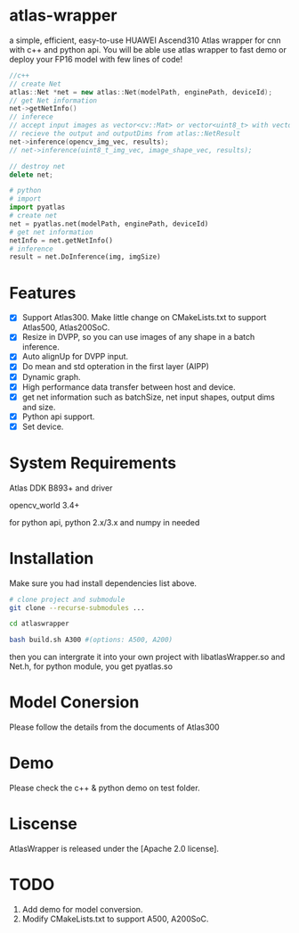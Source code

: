 <!--
 * @Description: In User Settings Edit
 * @Author: jiangyuxiang2
 -->

# atlas-wrapper
a simple, efficient, easy-to-use HUAWEI Ascend310 Atlas wrapper for cnn with c++ and python api. You will be able use atlas wrapper to fast demo or deploy your FP16 model with few lines of code!
```c++
//c++
// create Net
atlas::Net *net = new atlas::Net(modelPath, enginePath, deviceId);
// get Net information
net->getNetInfo()
// inferece
// accept input images as vector<cv::Mat> or vector<uint8_t> with vector<int> for image shape.
// recieve the output and outputDims from atlas::NetResult
net->inference(opencv_img_vec, results);
// net->inference(uint8_t_img_vec, image_shape_vec, results);

// destroy net
delete net;
```

```python
# python
# import
import pyatlas
# create net
net = pyatlas.net(modelPath, enginePath, deviceId)
# get net information
netInfo = net.getNetInfo()
# inference
result = net.DoInference(img, imgSize)
```

# Features
- [x] Support Atlas300. Make little change on CMakeLists.txt to support Atlas500, Atlas200SoC.
- [x] Resize in DVPP, so you can use images of any shape in a batch inference.
- [x] Auto alignUp for DVPP input.
- [x] Do mean and std opteration in the first layer (AIPP)
- [x] Dynamic graph.
- [x] High performance data transfer between host and device.
- [x] get net information such as batchSize, net input shapes, output dims and size.
- [x] Python api support.
- [x] Set device.

# System Requirements
Atlas DDK B893+ and driver

opencv_world 3.4+

for python api, python 2.x/3.x and numpy in needed

# Installation
Make sure you had install dependencies list above.
```bash
# clone project and submodule
git clone --recurse-submodules ...

cd atlaswrapper

bash build.sh A300 #(options: A500, A200)
```
then you can intergrate it into your own project with libatlasWrapper.so and Net.h, for python module, you get pyatlas.so
# Model Conersion
Please follow the details from the documents of Atlas300

# Demo
Please check the c++ & python demo on test folder.

# Liscense
AtlasWrapper is released under the [Apache 2.0 license].


# TODO
1. Add demo for model conversion.
2. Modify CMakeLists.txt to support A500, A200SoC.
